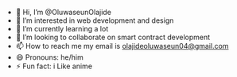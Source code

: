- 👋 Hi, I’m @OluwaseunOlajide
- 👀 I’m interested in web development and design
- 🌱 I’m currently learning a lot
- 💞️ I’m looking to collaborate on smart contract development
- 📫 How to reach me my email is olajideoluwaseun04@gmail.com
- 😄 Pronouns: he/him
- ⚡ Fun fact: i Like anime 

<!---
OluwaseunOlajide/OluwaseunOlajide is a ✨ special ✨ repository because its `README.md` (this file) appears on your GitHub profile.
You can click the Preview link to take a look at your changes.
--->
